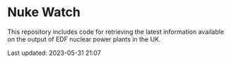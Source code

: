 # Nuke Watch

This repository includes code for retrieving the latest information available on the output of EDF nuclear power plants in the UK.

Last updated: 2023-05-31 21:07